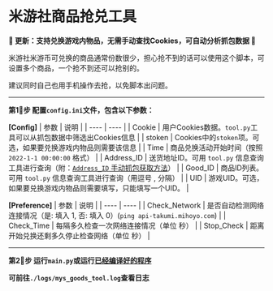 # 米游社商品抢兑工具

**🎉 更新：支持兑换游戏内物品，无需手动查找Cookies，可自动分析抓包数据 🎉**

米游社米游币可兑换的商品通常份数很少，担心抢不到的话可以使用这个脚本，可设置多个商品，一个抢不到还可以抢别的。

建议同时自己也用手机操作去抢，以免脚本出问题。

* * *

**第1⃣️步 配置`config.ini`文件，包含以下参数：**

**[Config]**
|  参数   | 说明  |
|  ----  | ----  |
| Cookie | 用户Cookies数据。`tool.py`工具可以从抓包数据中筛选出Cookies信息 |
| stoken | Cookies中的`stoken`项。可选，如果要兑换游戏内物品则需要该信息 |
| Time | 商品兑换活动开始时间（按照 `2022-1-1 00:00:00` 格式） |
| Address_ID | 送货地址ID。可用 `tool.py` 信息查询工具进行查询（附：[`Address_ID` 手动抓包获取方法](./Docs/Address_ID.md)） |
| Good_ID | 商品ID列表。可用 `tool.py` 信息查询工具进行查询（用逗号 , 分隔） |
| UID | 游戏UID。可选，如果要兑换游戏内物品则需要填写，只能填写一个UID。 |

**[Preference]**
|  参数   | 说明  |
|  ----  | ----  |
| Check_Network | 是否自动检测网络连接情况（是: 填入 1, 否: 填入 0）(`ping api-takumi.mihoyo.com`) |
| Check_Time | 每隔多久检查一次网络连接情况（单位 秒） |
| Stop_Check | 距离开始兑换还剩多久停止检查网络（单位 秒） |

* * *

**第2⃣️步 运行`main.py`或运行[已经编译好的程序](https://github.com/Ljzd-PRO/Mys_Goods_Tool/releases)**

**可前往`./logs/mys_goods_tool.log`查看日志**
